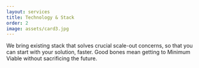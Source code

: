 ```yaml
---
layout: services
title: Technology & Stack
order: 2
image: assets/card3.jpg
---
```

We bring existing stack that solves crucial scale-out concerns, so that you can start with your solution, faster. Good bones mean getting to Minimum Viable without sacrificing the future.